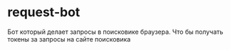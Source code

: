 # request-bot

Бот который делает запросы в поисковике браузера.
Что бы получать токены за запросы на сайте поисковика
